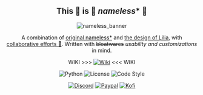 <div align="center" id="headline">

## This 👏 is 👏 *nameless** 👏

![nameless_banner](https://github.com/team-nameless/nameless-discord-bot/assets/41561710/39c47b08-5314-42de-8f27-56aca838973f)

A combination of [original nameless*](https://github.com/FoxeiZ/nameless) and [the design of Lilia](https://github.com/Swyreee/Lilia), with [collaborative efforts 💪](https://github.com/nameless-on-discord/nameless/graphs/contributors). Written with ~~bloatwares~~ *usability and customizations* in mind.

WIKI >>> [![Wiki](https://img.shields.io/badge/Visit-the%20wiki-pink?style=for-the-badge&logo=github)](https://github.com/nameless-on-discord/nameless/wiki) <<< WIKI

![Python](https://img.shields.io/badge/Python-3.12,%203.13-blue?style=for-the-badge&logo=python)
![License](https://img.shields.io/github/license/nameless-on-discord/nameless?style=for-the-badge&logo=github&color=white)
![Code Style](https://img.shields.io/badge/Code_Style-ruff-orange?style=for-the-badge&logo=python)

[![Discord](https://img.shields.io/discord/708668574201544745?style=for-the-badge&logo=discord&label=Join%20us%20(VN)&labelColor=hex&color=5865F2)](https://discord.com/channels/708668574201544745/865597156203167754/926665709940011120)
[![Paypal](https://img.shields.io/badge/Donate-Paypal-blue?style=for-the-badge&logo=paypal)](https://www.paypal.me/Swyrin/1USD)
[![Kofi](https://img.shields.io/badge/Donate-Kofi-pink?style=for-the-badge&logo=kofi)](https://ko-fi.com/Swyrin)

</div>